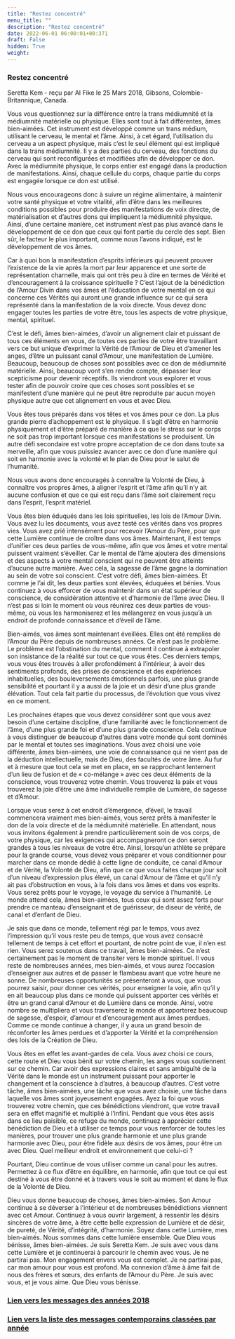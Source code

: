 ```yaml
---
title: "Restez concentré"
menu_title: ""
description: "Restez concentré"
date: 2022-06-01 06:00:01+00:371
draft: False
hidden: True
weight:
---
```

### Restez concentré

Seretta Kem - reçu par Al Fike le 25 Mars 2018, Gibsons, Colombie-Britannique, Canada.

Vous vous questionnez sur la différence entre la trans médiumnité et la médiumnité matérielle ou physique. Elles sont tout à fait différentes, âmes bien-aimées. Cet instrument est développé comme un trans médium, utilisant le cerveau, le mental et l’âme. Ainsi, à cet égard, l’utilisation du cerveau a un aspect physique, mais c’est le seul élément qui est impliqué dans la trans médiumnité. Il y a des parties du cerveau, des fonctions du cerveau qui sont reconfigurées et modifiées afin de développer ce don. Avec la médiumnité physique, le corps entier est engagé dans la production de manifestations. Ainsi, chaque cellule du corps, chaque partie du corps est engagée lorsque ce don est utilisé.

Nous vous encourageons donc à suivre un régime alimentaire, à maintenir votre santé physique et votre vitalité, afin d’être dans les meilleures conditions possibles pour produire des manifestations de voix directe, de matérialisation et d’autres dons qui impliquent la médiumnité physique. Ainsi, d’une certaine manière, cet instrument n’est pas plus avancé dans le développement de ce don que ceux qui font partie du cercle des sept. Bien sûr, le facteur le plus important, comme nous l’avons indiqué, est le développement de vos âmes.

Car à quoi bon la manifestation d’esprits inférieurs qui peuvent prouver l’existence de la vie après la mort par leur apparence et une sorte de représentation charnelle, mais qui ont très peu à dire en termes de Vérité et d’encouragement à la croissance spirituelle ? C’est l’ajout de la bénédiction de l’Amour Divin dans vos âmes et l’éducation de votre mental en ce qui concerne ces Vérités qui auront une grande influence sur ce qui sera représenté dans la manifestation de la voix directe. Vous devez donc engager toutes les parties de votre être, tous les aspects de votre physique, mental, spirituel.

C’est le défi, âmes bien-aimées, d’avoir un alignement clair et puissant de tous ces éléments en vous, de toutes ces parties de votre être travaillant vers ce but unique d’exprimer la Vérité de l’Amour de Dieu et d’amener les anges, d’être un puissant canal d’Amour, une manifestation de Lumière. Beaucoup, beaucoup de choses sont possibles avec ce don de médiumnité matérielle. Ainsi, beaucoup vont s’en rendre compte, dépasser leur scepticisme pour devenir réceptifs. Ils viendront vous explorer et vous tester afin de pouvoir croire que ces choses sont possibles et se manifestent d’une manière qui ne peut être reproduite par aucun moyen physique autre que cet alignement en vous et avec Dieu.

Vous êtes tous préparés dans vos têtes et vos âmes pour ce don. La plus grande pierre d’achoppement est le physique. Il s’agit d’être en harmonie physiquement et d’être préparé de manière à ce que le stress sur le corps ne soit pas trop important lorsque ces manifestations se produisent. Un autre défi secondaire est votre propre acceptation de ce don dans toute sa merveille, afin que vous puissiez avancer avec ce don d’une manière qui soit en harmonie avec la volonté et le plan de Dieu pour le salut de l’humanité.

Nous vous avons donc encouragés à connaître la Volonté de Dieu, à connaître vos propres âmes, à aligner l’esprit et l’âme afin qu’il n’y ait aucune confusion et que ce qui est reçu dans l’âme soit clairement reçu dans l’esprit, l’esprit matériel.

Vous êtes bien éduqués dans les lois spirituelles, les lois de l’Amour Divin. Vous avez lu les documents, vous avez testé ces vérités dans vos propres vies. Vous avez prié intensément pour recevoir l’Amour du Père, pour que cette Lumière continue de croître dans vos âmes. Maintenant, il est temps d’unifier ces deux parties de vous-même, afin que vos âmes et votre mental puissent vraiment s’éveiller. Car le mental de l’âme ajoutera des dimensions et des aspects à votre mental conscient qui ne peuvent être atteints d’aucune autre manière. Avec cela, la sagesse de l’âme gagne la domination au sein de votre soi conscient. C’est votre défi, âmes bien-aimées. Et comme je l’ai dit, les deux parties sont élevées, éduquées et bénies. Vous continuez à vous efforcer de vous maintenir dans un état supérieur de conscience, de considération attentive et d’harmonie de l’âme avec Dieu. Il n’est pas si loin le moment où vous réunirez ces deux parties de vous-même, où vous les harmoniserez et les mélangerez en vous jusqu’à un endroit de profonde connaissance et d’éveil de l’âme.

Bien-aimés, vos âmes sont maintenant éveillées. Elles ont été remplies de l’Amour du Père depuis de nombreuses années. Ce n’est pas le problème. Le problème est l’obstination du mental, comment il continue à extrapoler son insistance de la réalité sur tout ce que vous êtes. Ces derniers temps, vous vous êtes trouvés à aller profondément à l’intérieur, à avoir des sentiments profonds, des prises de conscience et des expériences inhabituelles, des bouleversements émotionnels parfois, une plus grande sensibilité et pourtant il y a aussi de la joie et un désir d’une plus grande élévation. Tout cela fait partie du processus, de l’évolution que vous vivez en ce moment.

Les prochaines étapes que vous devez considérer sont que vous avez besoin d’une certaine discipline, d’une familiarité avec le fonctionnement de l’âme, d’une plus grande foi et d’une plus grande conscience. Cela continue à vous distinguer de beaucoup d’autres dans votre monde qui sont dominés par le mental et toutes ses imaginations. Vous avez choisi une voie différente, âmes bien-aimées, une voie de connaissance qui ne vient pas de la déduction intellectuelle, mais de Dieu, des facultés de votre âme. Au fur et à mesure que tout cela se met en place, en se rapprochant lentement d’un lieu de fusion et de « co-mélange » avec ces deux éléments de la conscience, vous trouverez votre chemin. Vous trouverez la paix et vous trouverez la joie d’être une âme individuelle remplie de Lumière, de sagesse et d’Amour.

Lorsque vous serez à cet endroit d’émergence, d’éveil, le travail commencera vraiment mes bien-aimés, vous serez prêts à manifester le don de la voix directe et de la médiumnité matérielle. En attendant, nous vous invitons également à prendre particulièrement soin de vos corps, de votre physique, car les exigences qui accompagneront ce don seront grandes à tous les niveaux de votre être. Ainsi, lorsqu’un athlète se prépare pour la grande course, vous devez vous préparer et vous conditionner pour marcher dans ce monde dédié à cette ligne de conduite, ce canal d’Amour et de Vérité, la Volonté de Dieu, afin que ce que vous faites chaque jour soit d’un niveau d’expression plus élevé, un canal d’Amour de l’âme et qu’il n’y ait pas d’obstruction en vous, à la fois dans vos âmes et dans vos esprits. Vous serez prêts pour le voyage, le voyage du service à l’humanité. Le monde attend cela, âmes bien-aimées, tous ceux qui sont assez forts pour prendre ce manteau d’enseignant et de guérisseur, de diseur de vérité, de canal et d’enfant de Dieu.

Je sais que dans ce monde, tellement régi par le temps, vous avez l’impression qu’il vous reste peu de temps, que vous avez consacré tellement de temps à cet effort et pourtant, de notre point de vue, il n’en est rien. Vous serez soutenus dans ce travail, âmes bien-aimées. Ce n’est certainement pas le moment de transiter vers le monde spirituel. Il vous reste de nombreuses années, mes bien-aimés, et vous aurez l’occasion d’enseigner aux autres et de passer le flambeau avant que votre heure ne sonne. De nombreuses opportunités se présenteront à vous, que vous pourrez saisir, pour donner ces vérités, pour enseigner la voie, afin qu’il y en ait beaucoup plus dans ce monde qui puissent apporter ces vérités et être un grand canal d’Amour et de Lumière dans ce monde. Ainsi, votre nombre se multipliera et vous traverserez le monde et apporterez beaucoup de sagesse, d’espoir, d’amour et d’encouragement aux âmes perdues. Comme ce monde continue à changer, il y aura un grand besoin de réconforter les âmes perdues et d’apporter la Vérité et la compréhension des lois de la Création de Dieu.

Vous êtes en effet les avant-gardes de cela. Vous avez choisi ce cours, cette route et Dieu vous bénit sur votre chemin, les anges vous soutiennent sur ce chemin. Car avoir des expressions claires et sans ambiguïté de la Vérité dans le monde est un instrument puissant pour apporter le changement et la conscience à d’autres, à beaucoup d’autres. C’est votre tâche, âmes bien-aimées, une tâche que vous avez choisie, une tâche dans laquelle vos âmes sont joyeusement engagées. Ayez la foi que vous trouverez votre chemin, que ces bénédictions viendront, que votre travail sera en effet magnifié et multiplié à l’infini. Pendant que vous êtes assis dans ce lieu paisible, ce refuge du monde, continuez à apprécier cette bénédiction de Dieu et à utiliser ce temps pour vous renforcer de toutes les manières, pour trouver une plus grande harmonie et une plus grande harmonie avec Dieu, pour être fidèle aux désirs de vos âmes, pour être un avec Dieu. Quel meilleur endroit et environnement que celui-ci ?

Pourtant, Dieu continue de vous utiliser comme un canal pour les autres. Permettez à ce flux d’être en équilibre, en harmonie, afin que tout ce qui est destiné à vous être donné et à travers vous le soit au moment et dans le flux de la Volonté de Dieu.

Dieu vous donne beaucoup de choses, âmes bien-aimées. Son Amour continue à se déverser à l’intérieur et de nombreuses bénédictions viennent avec cet Amour. Continuez à vous ouvrir largement, à ressentir les désirs sincères de votre âme, à être cette belle expression de Lumière et de désir, de pureté, de Vérité, d’intégrité, d’harmonie. Soyez dans cette Lumière, mes bien-aimés. Nous sommes dans cette lumière ensemble. Que Dieu vous bénisse, âmes bien-aimées. Je suis Seretta Kem. Je suis avec vous dans cette Lumière et je continuerai à parcourir le chemin avec vous. Je ne partirai pas. Mon engagement envers vous est complet. Je ne partirai pas, car mon amour pour vous est profond. Ma connexion d’âme à âme fait de nous des frères et sœurs, des enfants de l’Amour du Père. Je suis avec vous, et je vous aime. Que Dieu vous bénisse.

### [**Lien vers les messages des années 2018**](/fr-contemporary-messages/fr-contemporary-messages-by-date-order/fr-contemporary-messages-2018/)

### [**Lien vers la liste des messages contemporains classées par année**](/fr-contemporary-messages/fr-contemporary-messages-by-date-order/)
